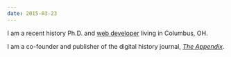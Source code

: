 ```yaml
---
date: 2015-03-23
---
```


I am a recent history Ph.D. and [web developer](http://foamgarden.com) living in Columbus, OH.

I am a co-founder and publisher of the digital history journal, [_The Appendix_](http://theappendix.net).
